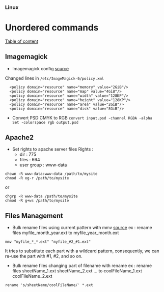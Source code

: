 ### Linux
# Unordered commands

[Table of content](../readme.md)


## Imagemagick
* Imagemagick config [source](https://github.com/ImageMagick/ImageMagick/issues/396#issuecomment-326849298)

Changed lines in ```/etc/ImageMagick-6/policy.xml```
```
  <policy domain="resource" name="memory" value="2GiB"/>
  <policy domain="resource" name="map" value="4GiB"/>
  <policy domain="resource" name="width" value="128KP"/>
  <policy domain="resource" name="height" value="128KP"/>
  <policy domain="resource" name="area" value="2GiB"/>
  <policy domain="resource" name="disk" value="8GiB"/>
```

* Convert PSD CMYK to RGB
```convert input.psd -channel RGBA -alpha Set -colorspace rgb output.psd```

## Apache2
* Set rights to apache server files 
Rights :
  - dir   : 775
  - files : 664
  - user group : www-data
```
chown -R www-data:www-data /path/to/mysite
chmod -R og-r /path/to/mysite
```
or
```
chgrp -R www-data /path/to/mysite
chmod -R g+ws /path/to/mysite
```


## Files Management
* Bulk rename files using current pattern with mmv [source](https://unix.stackexchange.com/questions/491273/renaming-files-by-extracting-parts-of-filenames-that-match-with-a-pattern)
ex : rename files myfile_month_year.ext to myfile_year_month.ext
```
mmv "myfile_*_*.ext" "myfile_#2_#1.ext"
```
It tries to substitute each part with a wildcard pattern, consequently, we can re-use the part with #1, #2, and so on.

* Bulk rename files changing part of filename with rename
ex : rename files sheetName_1.ext sheetName_2.ext ... to coolFileName_1.ext coolFileName_2.ext
```
rename 's/sheetName/coolFileName/' *.ext
```
